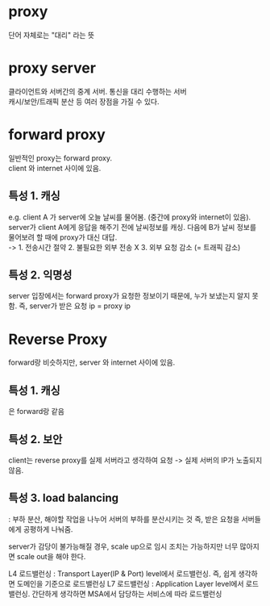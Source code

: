 # proxy
단어 자체로는 "대리" 라는 뜻

# proxy server
클라이언트와 서버간의 중계 서버. 통신을 대리 수행하는 서버  
캐시/보안/트래픽 분산 등 여러 장점을 가질 수 있다.

# forward proxy
일반적인 proxy는 forward proxy.  
client 와 internet 사이에 있음.

## 특성 1. 캐싱
e.g. client A 가 server에 오늘 날씨를 물어봄. (중간에 proxy와 internet이 있음). server가 client A에게 응답을 해주기 전에 날씨정보를 캐싱. 다음에 B가 날씨 정보를 물어보려 할 때에 proxy가 대신 대답.  
-> 1. 전송시간 절약 2. 불필요한 외부 전송 X 3. 외부 요청 감소 (= 트래픽 감소)

## 특성 2. 익명성
server 입장에서는 forward proxy가 요청한 정보이기 때문에, 누가 보냈는지 알지 못함. 즉, server가 받은 요청 ip = proxy ip 

# Reverse Proxy
forward랑 비슷하지만, server 와 internet 사이에 있음.

## 특성 1. 캐싱
은 forward랑 같음

## 특성 2. 보안
client는 reverse proxy를 실제 서버라고 생각하여 요청 -> 실제 서버의 IP가 노출되지 않음.

## 특성 3. load balancing
: 부하 분산, 해야할 작업을 나누어 서버의 부하를 분산시키는 것
즉, 받은 요청을 서버들에게 공평하게 나눠줌.

server가 감당이 불가능해질 경우, scale up으로 임시 조치는 가능하지만 너무 많아지면 scale out을 해야 한다.

L4 로드밸런싱 : Transport Layer(IP & Port) level에서 로드밸런싱. 즉, 쉽게 생각하면 도메인을 기준으로 로드밸런싱
L7 로드밸런싱 : Application Layer level에서 로드밸런싱. 간단하게 생각하면 MSA에서 담당하는 서비스에 따라 로드밸런싱

